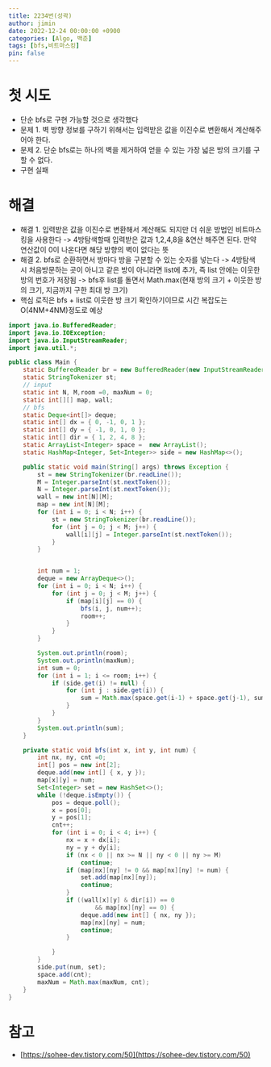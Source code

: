 ```yaml
---
title: 2234번(성곽)
author: jimin
date: 2022-12-24 00:00:00 +0900
categories: [Algo, 백준]
tags: [bfs,비트마스킹]
pin: false
---
```


# 첫 시도

 - 단순 bfs로 구현 가능할 것으로 생각했다
 - 문제 1. 벽 방향 정보를 구하기 위해서는 입력받은 값을 이진수로 변환해서 계산해주어야 한다.
 - 문제 2. 단순 bfs로는 하나의 벽을 제거하여 얻을 수 있는 가장 넓은 방의 크기를 구할 수 없다.
 - 구현 실패

# 해결

 - 해결 1. 입력받은 값을 이진수로 변환해서 계산해도 되지만 더 쉬운 방법인 비트마스킹을 사용한다 -> 4방탐색할때 입력받은 값과 1,2,4,8을 &연산 해주면 된다. 만약 연산값이 0이 나온다면 해당 방향의 벽이 없다는 뜻
 - 해결 2. bfs로 순환하면서 방마다 방을 구분할 수 있는 숫자를 넣는다 -> 4방탐색 시 처음방문하는 곳이 아니고 같은 방이 아니라면 list에 추가, 즉 list 안에는 이웃한 방의 번호가 저장됨 -> bfs후 list를 돌면서 Math.max(현재 방의 크기 + 이웃한 방의 크기, 지금까지 구한 최대 방 크기)
 - 핵심 로직은 bfs + list로 이웃한 방 크기 확인하기이므로 시간 복잡도는 O(4NM+4NM)정도로 예상

```java
import java.io.BufferedReader;
import java.io.IOException;
import java.io.InputStreamReader;
import java.util.*;

public class Main {
    static BufferedReader br = new BufferedReader(new InputStreamReader(System.in));
    static StringTokenizer st;
    // input
    static int N, M,room =0, maxNum = 0;
    static int[][] map, wall;
    // bfs
    static Deque<int[]> deque;
    static int[] dx = { 0, -1, 0, 1 };
    static int[] dy = { -1, 0, 1, 0 };
    static int[] dir = { 1, 2, 4, 8 };
    static ArrayList<Integer> space =  new ArrayList();
    static HashMap<Integer, Set<Integer>> side = new HashMap<>();

    public static void main(String[] args) throws Exception {
        st = new StringTokenizer(br.readLine());
        M = Integer.parseInt(st.nextToken());
        N = Integer.parseInt(st.nextToken());
        wall = new int[N][M];
        map = new int[N][M];
        for (int i = 0; i < N; i++) {
            st = new StringTokenizer(br.readLine());
            for (int j = 0; j < M; j++) {
                wall[i][j] = Integer.parseInt(st.nextToken());
            }
        }


        int num = 1;
        deque = new ArrayDeque<>();
        for (int i = 0; i < N; i++) {
            for (int j = 0; j < M; j++) {
                if (map[i][j] == 0) {
                    bfs(i, j, num++);
                    room++;
                }
            }
        }

        System.out.println(room);
        System.out.println(maxNum);
        int sum = 0;
        for (int i = 1; i <= room; i++) {
            if (side.get(i) != null) {
                for (int j : side.get(i)) {
                    sum = Math.max(space.get(i-1) + space.get(j-1), sum);
                }
            }
        }
        System.out.println(sum);
    }

    private static void bfs(int x, int y, int num) {
        int nx, ny, cnt =0;
        int[] pos = new int[2];
        deque.add(new int[] { x, y });
        map[x][y] = num;
        Set<Integer> set = new HashSet<>();
        while (!deque.isEmpty()) {
            pos = deque.poll();
            x = pos[0];
            y = pos[1];
            cnt++;
            for (int i = 0; i < 4; i++) {
                nx = x + dx[i];
                ny = y + dy[i];
                if (nx < 0 || nx >= N || ny < 0 || ny >= M)
                    continue;
                if (map[nx][ny] != 0 && map[nx][ny] != num) {
                    set.add(map[nx][ny]);
                    continue;
                }
                if ((wall[x][y] & dir[i]) == 0
                        && map[nx][ny] == 0) {
                    deque.add(new int[] { nx, ny });
                    map[nx][ny] = num;
                    continue;
                }

            }
        }
        side.put(num, set);
        space.add(cnt);
        maxNum = Math.max(maxNum, cnt);
    }
}
```

# 참고
 - [https://sohee-dev.tistory.com/50](https://sohee-dev.tistory.com/50)